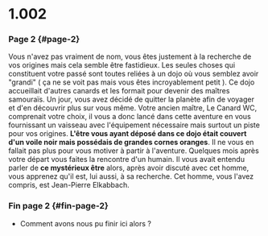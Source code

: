 # 1.002

### Page 2 {#page-2}

Vous n'avez pas vraiment de nom, vous êtes justement à la recherche de vos origines mais cela semble être fastidieux. Les seules choses qui constituent votre passé sont toutes reliées à un dojo où vous semblez avoir "grandi" \( ça ne se voit pas mais vous êtes incroyablement petit \). Ce dojo accueillait d'autres canards et les formait pour devenir des maîtres samouraïs. Un jour, vous avez décidé de quitter la planète afin de voyager et d'en découvrir plus sur vous même. Votre ancien maître, Le Canard WC, comprenait votre choix, il vous a donc lancé dans cette aventure en vous fournissant un vaisseau avec l'équipement nécessaire mais surtout un piste pour vos origines. **L'être vous ayant déposé dans ce dojo était couvert d'un voile noir mais possédais de grandes cornes oranges**. Il ne vous en fallait pas plus pour vous motiver à partir à l'aventure. Quelques mois après votre départ vous faites la rencontre d'un humain. Il vous avait entendu parler de **ce mystérieux être** alors, après avoir discuté avec cet homme, vous apprenez qu'il est, lui aussi, à sa recherche. Cet homme, vous l'avez compris, est Jean-Pierre Elkabbach.

### Fin page 2 {#fin-page-2}

* Comment avons nous pu finir ici alors ?

